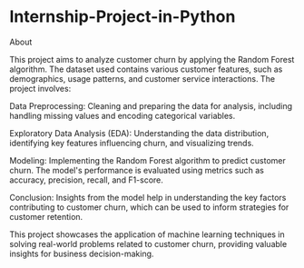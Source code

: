 # Internship-Project-in-Python

About

This project aims to analyze customer churn by applying the Random Forest algorithm. The dataset used contains various customer features, such as demographics, usage patterns, and customer service interactions. The project involves:

  Data Preprocessing: Cleaning and preparing the data for analysis, including handling missing values and encoding categorical variables.
  
  Exploratory Data Analysis (EDA): Understanding the data distribution, identifying key features influencing churn, and visualizing trends.
  
  Modeling: Implementing the Random Forest algorithm to predict customer churn. The model's performance is evaluated using metrics such as accuracy, precision, recall, and F1-score.
  
  Conclusion: Insights from the model help in understanding the key factors contributing to customer churn, which can be used to inform strategies for customer retention.

This project showcases the application of machine learning techniques in solving real-world problems related to customer churn, providing valuable insights for business decision-making.
